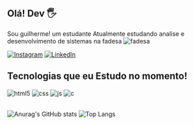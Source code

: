 ## Olá! Dev 🖐️
Sou  guilherme! um estudante 
Atualmente  estudando analise e desenvolvimento de sistemas na fadesa <img alt="fadesa" src="https://fadesa.edu.br/">

[![Instagram](https://img.shields.io/badge/Instagram-E4405F?style=for-the-badge&logo=instagram&logoColor=white)](https://www.instagram.com/)
[![LinkedIn](https://img.shields.io/badge/LinkedIn-0077B5?style=for-the-badge&logo=linkedin&logoColor=white)](https://www.linkedin.com/in/)

## Tecnologias que eu Estudo no momento! 


<div style="display: inline_block">
  <img align="center" alt="html5" src="https://img.shields.io/badge/HTML5-E34F26?style=for-the-badge&logo=html5&logoColor=white" />
  <img align="center" alt="css" src="https://img.shields.io/badge/CSS3-1572B6?style=for-the-badge&logo=css3&logoColor=white" />
  <img align="center" alt="js" src="https://img.shields.io/badge/JavaScript-F7DF1E?style=for-the-badge&logo=javascript&logoColor=black" />
   <img align="center" alt="c" src="https://img.shields.io/badge/C-00599C?style=for-the-badge&logo=c&logoColor=white" />
</div><br/>

![Anurag's GitHub stats](https://github-readme-stats.vercel.app/api?username=GuilhermeA-Paixao&theme=dark&show_icons=true)
![Top Langs](https://github-readme-stats.vercel.app/api/top-langs/?username=GuilhermeA-Paixao&layout=compact)

